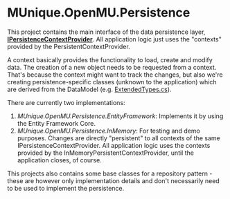 ﻿# MUnique.OpenMU.Persistence

This project contains the main interface of the data persistence layer, [**IPersistenceContextProvider**](IPersistenceContextProvider.cs).
All application logic just uses the "contexts" provided by the PersistentContextProvider.

A context basically provides the functionality to load, create and modify data. The creation of a new object needs to be requested from a context.
That's because the context might want to track the changes, but also we're creating persistence-specific classes (unknown to the application)
which are derived from the DataModel (e.g. [ExtendedTypes.cs](EntityFramework/ExtendedTypes.cs)).


There are currently two implementations:
1. *MUnique.OpenMU.Persistence.EntityFramework*: Implements it by using the Entity Framework Core.
2. *MUnique.OpenMU.Persistence.InMemory*: For testing and demo purposes. Changes are directly "persistent" to all contexts of the same IPersistenceContextProvider.
All application logic uses the contexts provided by the InMemoryPersistentContextProvider, until the application closes, of course.


This projects also contains some base classes for a repository pattern - these are however only implementation details and don't necessarily need to be used to implement the persistence.